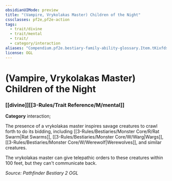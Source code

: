 ```yaml
---
obsidianUIMode: preview
title: "(Vampire, Vrykolakas Master) Children of the Night"
cssclasses: pf2e,pf2e-action
tags:
  - trait/divine
  - trait/mental
  - trait/
  - category/interaction
aliases: "Compendium.pf2e.bestiary-family-ability-glossary.Item.tKixfds07IRH2nnh"
license: OGL
---
```

# (Vampire, Vrykolakas Master) Children of the Night

### [[divine]][[3-Rules/Trait Reference/M/mental]]

**Category** interaction; 




The presence of a vrykolakas master inspires savage creatures to crawl forth to do its bidding, including [[3-Rules/Bestiaries/Monster Core/R/Rat Swarm|Rat Swarms]], [[3-Rules/Bestiaries/Monster Core/W/Warg|Wargs]], [[3-Rules/Bestiaries/Monster Core/W/Werewolf|Werewolves]], and similar creatures.

The vrykolakas master can give telepathic orders to these creatures within 100 feet, but they can't communicate back.

*Source: Pathfinder Bestiary 2*
*OGL*